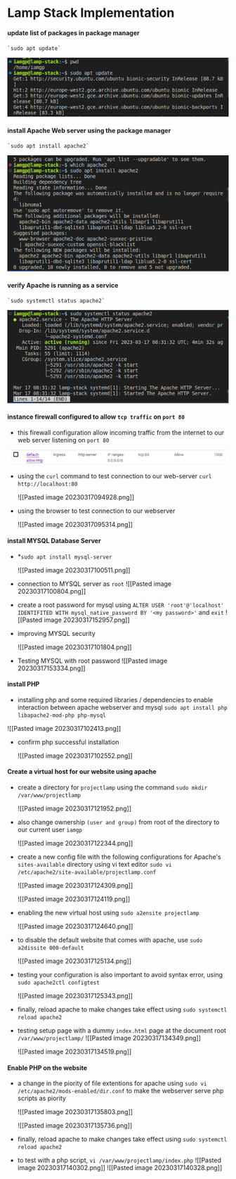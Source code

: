 # Lamp Stack Implementation

#### update list of packages in package manager
	`sudo apt update`

![server machine update](./.attachments/Pasted_image_20230317092840.png)

#### install Apache Web server using the package manager
	`sudo apt install apache2`

![](./attachments/Pasted_image_20230317093249.png)

#### verify Apache is running as a service
	`sudo systemctl status apache2`

![](./attachments/Pasted_image_20230317093640.png)

#### instance firewall configured to allow `tcp traffic` on `port 80`
* this firewall configuration allow incoming traffic from the internet to our web server listening on `port 80`

![](./attachments/Pasted_image_20230317094252.png)

* using the `curl` command to test connection to our web-server
	`curl http://localhost:80`
	
	![[Pasted image 20230317094928.png]]
* using the browser to test connection to our webserver

	![[Pasted image 20230317095314.png]]

#### install MYSQL Database Server
* *`sudo apt install mysql-server`

	![[Pasted image 20230317100511.png]]

* connection to MYSQL server as `root`
	![[Pasted image 20230317100804.png]]
* create a root password for mysql using `ALTER USER 'root'@'localhost' IDENTIFITED WITH mysql_native_password BY '<my password>'` and `exit`
	![[Pasted image 20230317152957.png]]
* improving MYSQL security

	![[Pasted image 20230317101804.png]]

* Testing MYSQL with root password
	![[Pasted image 20230317153334.png]]
#### install PHP
* installing php and some required libraries / dependencies to enable interaction between apache webserver and mysql
	`sudo apt install php libapache2-mod-php php-mysql`
	
![[Pasted image 20230317102413.png]]

* confirm php successful installation

	![[Pasted image 20230317102552.png]]
#### Create a virtual host for our website using apache
* create a directory for `projectlamp` using the command `sudo mkdir /var/www/projectlamp`

	![[Pasted image 20230317121952.png]]

* also change ownership `(user and group)` from root of the directory to our current user `iamgp`

	![[Pasted image 20230317122344.png]]

* create a new config file with the following configurations for Apache's `sites-available` directory using vi text editor `sudo vi /etc/apache2/site-available/projectlamp.conf`

	![[Pasted image 20230317124309.png]]

	![[Pasted image 20230317124119.png]]

* enabling the new virtual host using `sudo a2ensite projectlamp`

	![[Pasted image 20230317124640.png]]

* to disable the default website that comes with apache, use `sudo a2dissite 000-default`

	![[Pasted image 20230317125134.png]]

* testing your configuration is also important to avoid syntax error, using `sudo apache2ctl configtest`

	![[Pasted image 20230317125343.png]]
* finally, reload apache to make changes take effect using `sudo systemctl reload apache2`
* testing setup page with a dummy `index.html` page at the document root `/var/www/projectlamp/`
	![[Pasted image 20230317134349.png]]
	
	![[Pasted image 20230317134519.png]]
#### Enable PHP on the website
* a change in the piority of file extentions for apache using `sudo vi /etc/apache2/mods-enabled/dir.conf` to make the webserver serve php scripts as piority

	![[Pasted image 20230317135803.png]]
	
	![[Pasted image 20230317135736.png]]
 * finally, reload apache to make changes take effect using `sudo systemctl reload apache2`
 * to test with a php script, `vi /var/www/projectlamp/index.php`
	 ![[Pasted image 20230317140302.png]]
	 ![[Pasted image 20230317140328.png]]